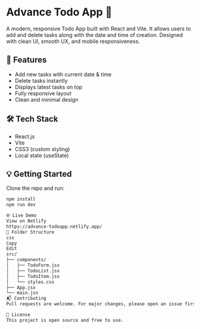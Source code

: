 # Advance Todo App 📝

A modern, responsive Todo App built with React and Vite. It allows users to add and delete tasks along with the date and time of creation. Designed with clean UI, smooth UX, and mobile responsiveness.

## 🚀 Features

- Add new tasks with current date & time
- Delete tasks instantly
- Displays latest tasks on top
- Fully responsive layout
- Clean and minimal design


## 🛠️ Tech Stack

- React.js
- Vite
- CSS3 (custom styling)
- Local state (useState)

## 💡 Getting Started

Clone the repo and run:

```bash
npm install
npm run dev

🌐 Live Demo
View on Netlify
https://advance-todoapp.netlify.app/
📂 Folder Structure
css
Copy
Edit
src/
├── components/
│   ├── TodoForm.jsx
│   ├── TodoList.jsx
│   ├── TodoItem.jsx
│   └── styles.css
├── App.jsx
└── main.jsx
📬 Contributing
Pull requests are welcome. For major changes, please open an issue first.

📄 License
This project is open source and free to use.




